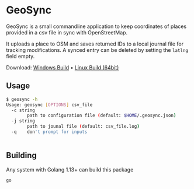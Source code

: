 GeoSync
=======

GeoSync is a small commandline application to keep coordinates of places provided in a csv file in sync with OpenStreetMap. 

It uploads a place to OSM and saves returned IDs to a local journal file for tracking modifications. A synced entry can be deleted by setting the `latlng` field empty. 

Download: [Windows Build](https://github.com/naharp/geosync/releases/download/v0.0.1/geosync-windows.zip) &bull;
[Linux Build (64bit)](https://github.com/naharp/geosync/releases/download/v0.0.1/geosync-linux-amd64.zip)
## Usage ##
```bash
$ geosync -h
Usage: geosync [OPTIONS] csv_file
  -c string
        path to configuration file (default: $HOME/.geosync.json)
  -j string
        path to jounal file (default: csv_file.log)
  -q    don't prompt for inputs
  
```  

## Building ##

Any system with Golang 1.13+ can build this package 
```
go 
```

